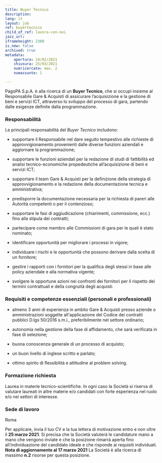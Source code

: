 ```yaml
---
title: Buyer Tecnico
description:
lang: it
layout: job
ref: buyertecnico
child_of_ref: lavora-con-noi
jazz_url: 
iframeheight: 2300
is_new: false
archived: true
metadata:
    apertura: 24/02/2021
    chiusura: 25/03/2021
    numricercate: max. 2
    numassunte: 1

---
```


PagoPA S.p.A. è alla ricerca di un **Buyer Tecnico**, che si occupi insieme al Responsabile Gare & Acquisti di assicurare l’acquisizione e la gestione di beni e servizi ICT, attraverso lo sviluppo del processo di gara, partendo dalle esigenze definite dalla programmazione. 

### Responsabilità

Le principali responsabilità del _Buyer Tecnico_ includono:

* supportare il Responsabile nel dare seguito tempestivo alle richieste di approvvigionamento provenienti dalle diverse funzioni aziendali e aggiornare la programmazione;

* supportare le funzioni aziendali per la redazione di studi di fattibilità ed analisi tecnico-economiche propedeutiche all’acquisizione di beni e servizi ICT;

* supportare il team Gare & Acquisti per la definizione della strategia di approvvigionamento e la redazione della documentazione tecnica e amministrativa; 

* predisporre la documentazione necessaria per la richiesta di pareri alle Autorità competenti o per il contenzioso;

* supportare le fasi di aggiudicazione (chiarimenti, commissione, ecc.) fino alla stipula dei contratti; 

* partecipare come membro alle Commissioni di gara per le quali è stato nominato;

* identificare opportunità per migliorare i processi in vigore;

* individuare i rischi e le opportunità che possono derivare dalla scelta di un fornitore;

* gestire i rapporti con i fornitori per la qualifica degli stessi in base alle policy aziendale e alla normativa vigente;

* svolgere le opportune azioni nei confronti dei fornitori per il rispetto dei termini contrattuali e della congruità degli acquisti.


### Requisiti e competenze essenziali (personali e professionali)

* almeno 3 anni di esperienza in ambito Gare & Acquisti presso aziende o amministrazioni soggette all'applicazione del Codice dei contratti pubblici D.lgs 50/2016 s.m.i., preferibilmente nel settore ordinario;

* autonomia nella gestione della fase di affidamento, che sarà verificata in fase di selezione;

* buona conoscenza generale di un processo di acquisto; 

* un buon livello di inglese scritto e parlato;

* ottimo spirito di flessibilità e attitudine al problem solving.


### Formazione richiesta 

Laurea in materie tecnico-scientifiche. In ogni caso la Società si riserva di valutare laureati in altre materie e/o candidati con forte esperienza nel ruolo e/o nei settori di interesse.  


### Sede di lavoro

Roma

Per applicare, invia il tuo CV e la tua lettera di motivazione entro e non oltre il **25 marzo 2021**. Si precisa che la Società valuterà le candidature mano a mano che vengono inviate e che la posizione rimarrà aperta fino all’individuazione del candidato ideale e che risponde ai requisiti individuati. **Nota di aggiornamento al 17 marzo 2021** La Società è alla ricerca di massimo **n.2** risorse per questa posizione.

